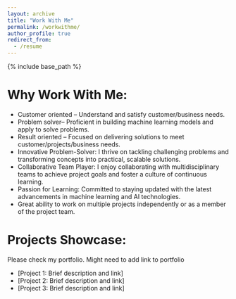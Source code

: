 ```yaml
---
layout: archive
title: "Work With Me"
permalink: /workwithme/
author_profile: true
redirect_from:
  - /resume
---
```


{% include base_path %}

Why Work With Me:
======
* Customer oriented – Understand and satisfy customer/business needs.
* Problem solver– Proficient in building machine learning models and apply to solve problems.
* Result oriented – Focused on delivering solutions to meet customer/projects/business needs.
* Innovative Problem-Solver: I thrive on tackling challenging problems and transforming concepts into practical, scalable solutions.
* Collaborative Team Player: I enjoy collaborating with multidisciplinary teams to achieve project goals and foster a culture of continuous learning.
* Passion for Learning: Committed to staying updated with the latest advancements in machine learning and AI technologies.
* Great ability to work on multiple projects independently or as a member of the project team.

Projects Showcase:
======
Please check my portfolio. Might need to add link to portfolio
* [Project 1: Brief description and link]
* [Project 2: Brief description and link]
* [Project 3: Brief description and link]
